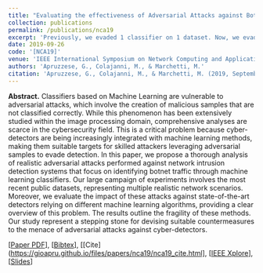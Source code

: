```yaml
---
title: "Evaluating the effectiveness of Adversarial Attacks against Botnet Detectors"
collection: publications
permalink: /publications/nca19
excerpt: 'Previously, we evaded 1 classifier on 1 dataset. Now, we evade 12 classifiers on 4 datasets!'
date: 2019-09-26
code: '[NCA19]'
venue: 'IEEE International Symposium on Network Computing and Applications [BEST STUDENT PAPER AWARD]'
authors: 'Apruzzese, G., Colajanni, M., & Marchetti, M.'
citation: 'Apruzzese, G., Colajanni, M., & Marchetti, M. (2019, September). Evaluating the effectiveness of adversarial attacks against botnet detectors. In <i>2019 IEEE 18th International Symposium on Network Computing and Applications (NCA)</i> [BEST STUDENT PAPER AWARD] (pp. 1-8). IEEE.'
---
```

<b>Abstract.</b> Classifiers based on Machine Learning are vulnerable to adversarial attacks, which involve the creation of malicious samples that are not classified correctly. While this phenomenon has been extensively studied within the image processing domain, comprehensive analyses are scarce in the cybersecurity field. This is a critical problem because cyber-detectors are being increasingly integrated with machine learning methods, making them suitable targets for skilled attackers leveraging adversarial samples to evade detection. In this paper, we propose a thorough analysis of realistic adversarial attacks performed against network intrusion detection systems that focus on identifying botnet traffic through machine learning classifiers. Our large campaign of experiments involves the most recent public datasets, representing multiple realistic network scenarios. Moreover, we evaluate the impact of these attacks against state-of-the-art detectors relying on different machine learning algorithms, providing a clear overview of this problem. The results outline the fragility of these methods. Our study represent a stepping stone for devising suitable countermeasures to the menace of adversarial attacks against cyber-detectors.

[[Paper PDF](https://gioapru.github.io/files/papers/nca19/nca19.pdf)], [[Bibtex](https://gioapru.github.io/files/papers/nca19/nca19.bib)], [[Cite](https://gioapru.github.io/files/papers/nca19/nca19_cite.html], [[IEEE Xplore](https://ieeexplore.ieee.org/abstract/document/8935039)], [[Slides](https://gioapru.github.io/files/papers/nca19/nca19_slides.pdf)]